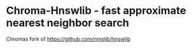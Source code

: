 # Chroma-Hnswlib - fast approximate nearest neighbor search
Chromas fork of https://github.com/nmslib/hnswlib